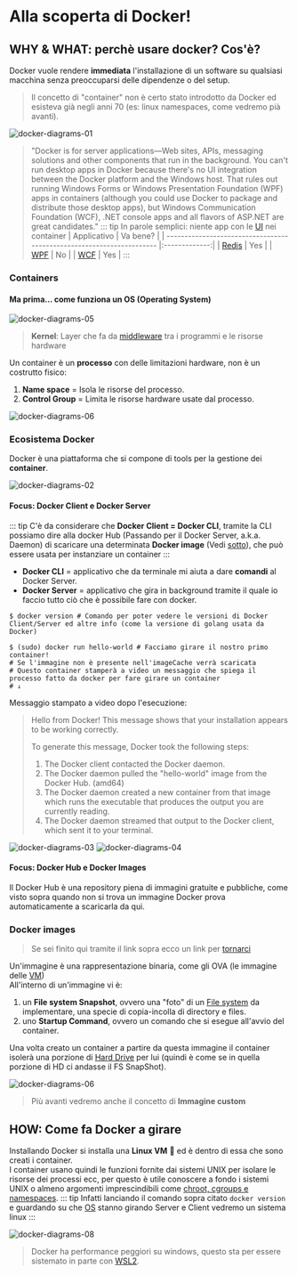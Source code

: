 # Alla scoperta di Docker!

## WHY & WHAT: perchè usare docker? Cos'è?
Docker vuole rendere **immediata** l'installazione di un software su qualsiasi macchina senza preoccuparsi delle dipendenze o del setup.
> Il concetto di "container" non è certo stato introdotto da Docker ed esisteva già negli anni 70 (es: linux namespaces, come vedremo pià avanti).

![docker-diagrams-01](./assets/docker-diagrams-01.png)

> "Docker is for server applications—Web sites, APIs, messaging solutions and other components that run in the background. You can't run desktop apps in Docker because there's no UI integration between the Docker platform and the Windows host. That rules out running Windows Forms or Windows Presentation Foundation (WPF) apps in containers (although you could use Docker to package and distribute those desktop apps), but Windows Communication Foundation (WCF), .NET console apps and all flavors of ASP.NET are great candidates."
::: tip
In parole semplici: niente app con le [UI](https://it.wikipedia.org/wiki/Interfaccia_utente) nei container
| Applicativo                                                           | Va bene?      |
| --------------------------------------------------------------------- |:-------------:|
| [Redis](https://redis.io/)                                            | Yes           |
| [WPF](https://it.wikipedia.org/wiki/Windows_Presentation_Foundation)  | No            |
| [WCF](https://it.wikipedia.org/wiki/Windows_Communication_Foundation) | Yes           |
:::

### Containers

#### Ma prima... come funziona un OS (Operating System)

![docker-diagrams-05](./assets/docker-diagrams-05.png)

> **Kernel**: Layer che fa da [middleware](https://it.wikipedia.org/wiki/Middleware) tra i programmi e le risorse hardware

Un container è un **processo** con delle limitazioni hardware, non è un costrutto fisico:
1. **Name space** = Isola le risorse del processo.
2. **Control Group** = Limita le risorse hardware usate dal processo.

![docker-diagrams-06](./assets/docker-diagrams-06.png)

### Ecosistema Docker
Docker è una piattaforma che si compone di tools per la gestione dei **container**.

![docker-diagrams-02](./assets/docker-diagrams-02.png)

#### Focus: Docker Client e Docker Server
::: tip
C'è da considerare che **Docker Client = Docker CLI**, tramite la CLI possiamo dire alla docker Hub (Passando per il Docker Server, a.k.a. Daemon) di scaricare una determinata **Docker image** (Vedi [sotto](./#docker-images)), che può essere usata per instanziare un container
:::
- **Docker CLI** = applicativo che da terminale mi aiuta a dare **comandi** al Docker Server.
- **Docker Server** = applicativo che gira in background tramite il quale io faccio tutto ciò che è possibile fare con docker.
``` sh{4}
$ docker version # Comando per poter vedere le versioni di Docker Client/Server ed altre info (come la versione di golang usata da Docker)

$ (sudo) docker run hello-world # Facciamo girare il nostro primo container!
# Se l'immagine non è presente nell'imageCache verrà scaricata
# Questo container stamperà a video un messaggio che spiega il processo fatto da docker per fare girare un container
# ↓
```
Messaggio stampato a video dopo l'esecuzione:
> Hello from Docker!
> This message shows that your installation appears to be working correctly.
>
> To generate this message, Docker took the following steps:
>  1. The Docker client contacted the Docker daemon.
>  2. The Docker daemon pulled the "hello-world" image from the Docker Hub.
>     (amd64)
>  3. The Docker daemon created a new container from that image which runs the
>     executable that produces the output you are currently reading.
>  4. The Docker daemon streamed that output to the Docker client, which sent it
>     to your terminal.


![docker-diagrams-03](./assets/docker-diagrams-03.png)
![docker-diagrams-04](./assets/docker-diagrams-04.png)

#### Focus: Docker Hub e Docker Images
Il Docker Hub è una repository piena di immagini gratuite e pubbliche, come visto sopra quando non si trova un immagine Docker prova automaticamente a scaricarla da qui.


### Docker images
> Se sei finito qui tramite il link sopra ecco un link per [tornarci](./#focus-docker-client-e-docker-server)

Un'immagine è una rappresentazione binaria, come gli OVA (le immagine delle [VM](https://it.wikipedia.org/wiki/Macchina_virtuale))<br>
All'interno di un'immagine vi è:
1. un **File system Snapshot**, ovvero una "foto" di un [File system](https://it.wikipedia.org/wiki/File_system) da implementare, una specie di copia-incolla di directory e files.
2. uno **Startup Command**, ovvero un comando che si esegue all'avvio del container.

Una volta creato un container a partire da questa immagine il container isolerà una porzione di [Hard Drive](https://it.wikipedia.org/wiki/Disco_rigido) per lui (quindi è come se in quella porzione di HD ci andasse il FS SnapShot).

![docker-diagrams-06](./assets/docker-diagrams-07.png)

> Più avanti vedremo anche il concetto di **Immagine custom**

## HOW: Come fa Docker a girare
Installando Docker si installa una **Linux VM** :penguin: ed è dentro di essa che sono creati i container.<br> I container usano quindi le funzioni fornite dai sistemi UNIX per isolare le risorse dei processi ecc, per questo è utile conoscere a fondo i sistemi UNIX o almeno argomenti imprescindibili come [chroot, cgroups e namespaces](./chroot-cgroups-namespaces.md).
::: tip
Infatti lanciando il comando sopra citato `docker version` e guardando su che [OS](https://it.wikipedia.org/wiki/Sistema_operativo) stanno girando Server e Client vedremo un sistema linux
:::

![docker-diagrams-08](./assets/docker-diagrams-08.png)

> Docker ha performance peggiori su windows, questo sta per essere sistemato in parte con [WSL2](https://docs.microsoft.com/en-us/windows/wsl/wsl2-about).
